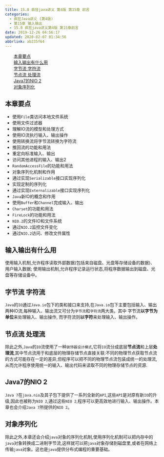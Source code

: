 ```yaml
---
title: 15.0 疯狂java讲义 第4版 第15章 前言
categories: 
  - 疯狂Java讲义 (第4版)
  - 第15章 输入输出
  - 15.0 疯狂java讲义第4版 第15章前言
date: 2019-12-26 04:56:17
updated: 2020-02-07 01:34:56
abbrlink: ab235f64
---
```

<div id='my_toc'><a href="/JavaReadingNotes/ab235f64/#本章要点" class="header_2">本章要点</a>&nbsp;<br><a href="/JavaReadingNotes/ab235f64/#输入输出有什么用" class="header_2">输入输出有什么用</a>&nbsp;<br><a href="/JavaReadingNotes/ab235f64/#字节流-字符流" class="header_2">字节流 字符流</a>&nbsp;<br><a href="/JavaReadingNotes/ab235f64/#节点流-处理流" class="header_2">节点流 处理流</a>&nbsp;<br><a href="/JavaReadingNotes/ab235f64/#Java7的NIO-2" class="header_2">Java7的NIO 2</a>&nbsp;<br><a href="/JavaReadingNotes/ab235f64/#对象序列化" class="header_2">对象序列化</a>&nbsp;<br></div>
<style>.header_1{margin-left: 1em;}.header_2{margin-left: 2em;}.header_3{margin-left: 3em;}.header_4{margin-left: 4em;}.header_5{margin-left: 5em;}.header_6{margin-left: 6em;}</style>
<!--more-->
<script>if (navigator.platform.search('arm')==-1){document.getElementById('my_toc').style.display = 'none';}var e,p = document.getElementsByTagName('p');while (p.length>0) {e = p[0];e.parentElement.removeChild(e);}</script>

<!--end-->
## 本章要点
- 使用`File`类访问本地文件系统
- 使用文件过滤器
- 理解IO流的模型和处理方式
- 使用IO流执行输入、输出操作
- 使用转换流将字节流转换为字符流
- 推回流的功能和用法
- 重定向标准输入、输出
- 访问其他进程的输入、输出2
- `RandomAccessFile`的功能和用法
- 对象序列化机制和作用
- 通过实现`Serializable`接口实现序列化
- 实现定制的序列化
- 通过实现`Externalizable`接口实现序列化
- `Java`新IO的概念和作用
- 使用`Buffer`和`Channel`完成输入、输出
- `Charset`的功能和用法
- `FireLock`的功能和用法
- `NIO.2`的文件IO和文件系统
- 通过`NIO.2`监控文件变化
- 通过`NIO.2`访问、修改文件属性

## 输入输出有什么用
使用输入机制,允许程序读取外部数据(包括来自磁盘、光盘等存储设备的数据)、用户输入数据;
使用输出机制,允许程序记录运行状态,将程序数据输出到磁盘、光盘等存储设备中。
## 字节流 字符流
`Java`的`IO`通过`Java.io`包下的类和接口来支持,在`Java.io`包下主要包括输入、输出两种IO流,每种输入、输出流又可分为`字节流`和`字符流`两大类。其中
字节流**以字节为单位**来处理输入、输出操作,
而字符流则**以字符**来处理输入、输出操作。
## 节点流 处理流
除此之外,`Java`的`IO`流使用了一种`装饰器设计模式`,它将`IO`流分成底层**节点流**和上层**处理流**,其中节点流用于和底层的物理存储节点直接关联:不同的物理节点获取节点流的方式可能存在一定的差异,但程序可以把不同的物理节点流包装成统一的处理流,从而允许程序使用统一的输入、输出代码来读取不同的物理存储节点的资源.
## Java7的NIO 2
`Java 7`在`java.nio`及其子包下提供了一系列全新的`API`,这些`API`是对原有新`IO`的升级,因此也被称为`NIO 2`,通过这些`NIO 2`,程序可以更高效地进行输入、输出操作。本章也会介绍`Java 7`所提供的`NIO 2`。
## 对象序列化
除此之外,本章还会介绍`java`对象的序列化机制,使用序列化机制可以把内存中的`java`对象转换成二进制字节流,这样就可以把`java`对象存储到磁盘里,或者在网络上传输`java`对象。这也是`java`提供分布式编程的重要基础。
